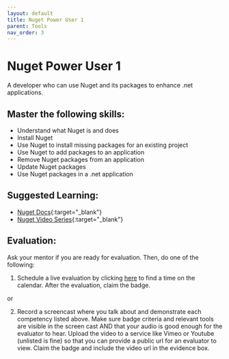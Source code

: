 ```yaml
---
layout: default
title: Nuget Power User 1
parent: Tools
nav_order: 3
---
```

# Nuget Power User 1

A developer who can use Nuget and its packages to enhance .net applications.

## Master the following skills:

- Understand what Nuget is and does
- Install Nuget
- Use Nuget to install missing packages for an existing project
- Use Nuget to add packages to an application
- Remove Nuget packages from an application
- Update Nuget packages
- Use Nuget packages in a .net application

## Suggested Learning:

- [Nuget Docs](https://docs.microsoft.com/en-us/nuget/){:target="\_blank"}
- [Nuget Video Series](https://youtu.be/WW3bO1lNDmo){:target="\_blank"}

## Evaluation:

Ask your mentor if you are ready for evaluation. Then, do one of the following:

1. Schedule a live evaluation by clicking [here](https://api.logro.io/widget/appointment/codex-evals/full-stack) to find a time on the calendar. After the evaluation, claim the badge.

or

2. Record a screencast where you talk about and demonstrate each competency listed above. Make sure badge criteria and relevant tools are visible in the screen cast AND that your audio is good enough for the evaluator to hear. Upload the video to a service like Vimeo or Youtube (unlisted is fine) so that you can provide a public url for an evaluator to view. Claim the badge and include the video url in the evidence box.
